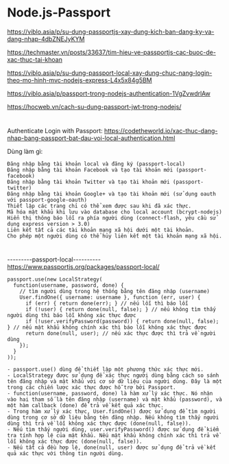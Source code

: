 # Node.js-Passport

https://viblo.asia/p/su-dung-passportjs-xay-dung-kich-ban-dang-ky-va-dang-nhap-4dbZNEJyKYM

https://techmaster.vn/posts/33637/tim-hieu-ve-passportjs-cac-buoc-de-xac-thuc-tai-khoan

https://viblo.asia/p/su-dung-passport-local-xay-dung-chuc-nang-login-theo-mo-hinh-mvc-nodejs-express-L4x5x84g5BM

https://viblo.asia/p/passport-trong-nodejs-authentication-1VgZvwdrlAw

https://hocweb.vn/cach-su-dung-passport-jwt-trong-nodejs/

#

Authenticate Login with Passport: https://codetheworld.io/xac-thuc-dang-nhap-bang-passport-bat-dau-voi-local-authentication.html

Dùng làm gì:

    Đăng nhập bằng tài khoản local và đăng ký (passport-local)
    Đăng nhập bằng tài khoản Facebook và tạo tài khoản mới (passport-facebook) 
    Đăng nhập bằng tài khoản Twitter và tạo tài khoản mới (passport-twitter)
    Đăng nhập bằng tài khoản Google+ và tạo tài khoản mới (sử dụng oauth với passport-google-oauth)
    Thiết lập các trang chỉ có thể xem được sau khi đã xác thực.
    Mã hóa mật khẩu khi lưu vào database cho local account (bcrypt-nodejs)
    Hiển thị thông báo lỗi ra phía người dùng (connect-flash, yêu cầu sử dụng express version > 3.0)
    Liên kết tất cả các tài khoản mạng xã hội dưới một tài khoản.
    Cho phép một người dùng có thể hủy liên kết một tài khoản mạng xã hội.

#
---------passport-local----------https://www.passportjs.org/packages/passport-local/

    passport.use(new LocalStrategy(
      function(username, password, done) {
        // tìm người dùng trong hệ thống bằng tên đăng nhập (username)
        User.findOne({ username: username }, function (err, user) {
          if (err) { return done(err); } // nếu lỗi thì báo lỗi
          if (!user) { return done(null, false); } // nếu không tìm thấy người dùng thì báo lỗi không xác thực được
          if (!user.verifyPassword(password)) { return done(null, false); } // nếu mật khẩu không chính xác thì báo lỗi không xác thực được
          return done(null, user); // nếu xác thực được thì trả về người dùng
        });
      }
    ));
    
    - passport.use() dùng để thiết lập một phương thức xác thực mới.
    - LocalStrategy được sử dụng để xác thực người dùng bằng cách so sánh tên đăng nhập và mật khẩu với cơ sở dữ liệu của người dùng. Đây là một trong các chiến lược xác thực được hỗ trợ bởi Passport.
    - function(username, password, done) là hàm xử lý xác thực. Nó nhận vào hai tham số là tên đăng nhập (username) và mật khẩu (password), và một hàm callback (done) để trả về kết quả xác thực.
    - Trong hàm xử lý xác thực, User.findOne() được sử dụng để tìm người dùng trong cơ sở dữ liệu bằng tên đăng nhập. Nếu không tìm thấy người dùng thì trả về lỗi không xác thực được (done(null, false)).
    - Nếu tìm thấy người dùng, user.verifyPassword() được sử dụng để kiểm tra tính hợp lệ của mật khẩu. Nếu mật khẩu không chính xác thì trả về lỗi không xác thực được (done(null, false)).
    - Nếu tất cả đều hợp lệ, done(null, user) được sử dụng để trả về kết quả xác thực với thông tin người dùng.    
    






